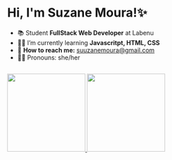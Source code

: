 # Hi, I'm Suzane Moura!✨</h1>

- 📚 Student **FullStack Web Developer** at Labenu
- 👩‍💻 I’m currently learning **Javascritpt, HTML, CSS**
- 📩 **How to reach me:** suuzanemoura@gmail.com
- 💁‍♀️ Pronouns: she/her



## 

<a href="https://github.com/suuzanemoura">
<img height="180em" src="https://github-readme-stats.vercel.app/api?username=suuzanemoura&show_icons=true&theme=cobalt&include_all_commits=true&count_private=true"/>
<img height="180em" src="https://github-readme-stats.vercel.app/api/top-langs/?username=suuzanemoura&layout=compact&langs_count=7&theme=cobalt"/>
